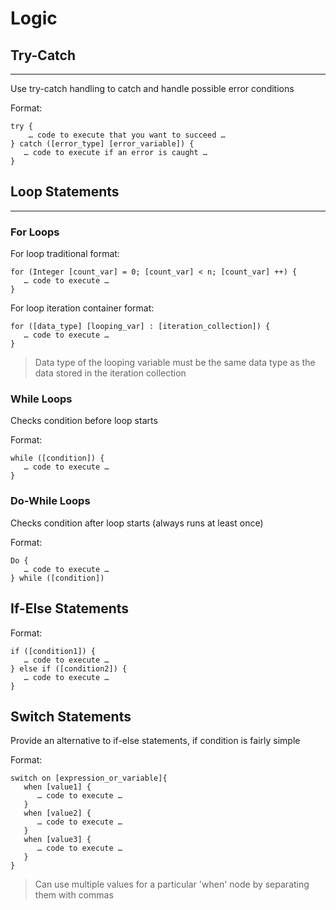 # Logic

## Try-Catch

---

Use try-catch handling to catch and handle possible error conditions

Format:

    try {
        … code to execute that you want to succeed …
    } catch ([error_type] [error_variable]) {
       … code to execute if an error is caught …
    }

## Loop Statements

---

### For Loops

For loop traditional format:

    for (Integer [count_var] = 0; [count_var] < n; [count_var] ++) {
       … code to execute …
    }

For loop iteration container format:

    for ([data_type] [looping_var] : [iteration_collection]) {
       … code to execute …
    }

> Data type of the looping variable must be the same data type as the data stored in the iteration collection

### While Loops

Checks condition before loop starts

Format:

    while ([condition]) {
       … code to execute …
    }

### Do-While Loops

Checks condition after loop starts (always runs at least once)

Format:

    Do {
       … code to execute …
    } while ([condition])

## If-Else Statements

Format:

    if ([condition1]) {
       … code to execute …
    } else if ([condition2]) {
       … code to execute …
    }

## Switch Statements

Provide an alternative to if-else statements, if condition is fairly simple

Format:

    switch on [expression_or_variable]{
       when [value1] {
          … code to execute …
       }
       when [value2] {
          … code to execute …
       }
       when [value3] {
          … code to execute …
       }
    }

> Can use multiple values for a particular 'when' node by separating them with commas
